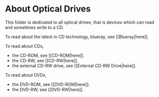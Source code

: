 # About Optical Drives

This folder is dedicated to all optical drives, that is devices which can read and sometimes write to a CD.

To read about the latest in CD technology, blueray, see [[Blueray|here]].

To read about CDs,

- the CD-ROM, see [[CD-ROM|here]].
- the CD-RW, see [[CD-RW|here]].
- the external CD-RW drive, see [[External CD-RW Drive|here]].

To read about DVDs,

- the DVD-ROM, see [[DVD-ROM|here]].
- the DVD-RW, see [[DVD-RW|here]].